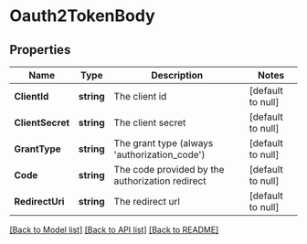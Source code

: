 # Oauth2TokenBody

## Properties
Name | Type | Description | Notes
------------ | ------------- | ------------- | -------------
**ClientId** | **string** | The client id | [default to null]
**ClientSecret** | **string** | The client secret | [default to null]
**GrantType** | **string** | The grant type (always &#x27;authorization_code&#x27;) | [default to null]
**Code** | **string** | The code provided by the authorization redirect | [default to null]
**RedirectUri** | **string** | The redirect url | [default to null]

[[Back to Model list]](../README.md#documentation-for-models) [[Back to API list]](../README.md#documentation-for-api-endpoints) [[Back to README]](../README.md)

